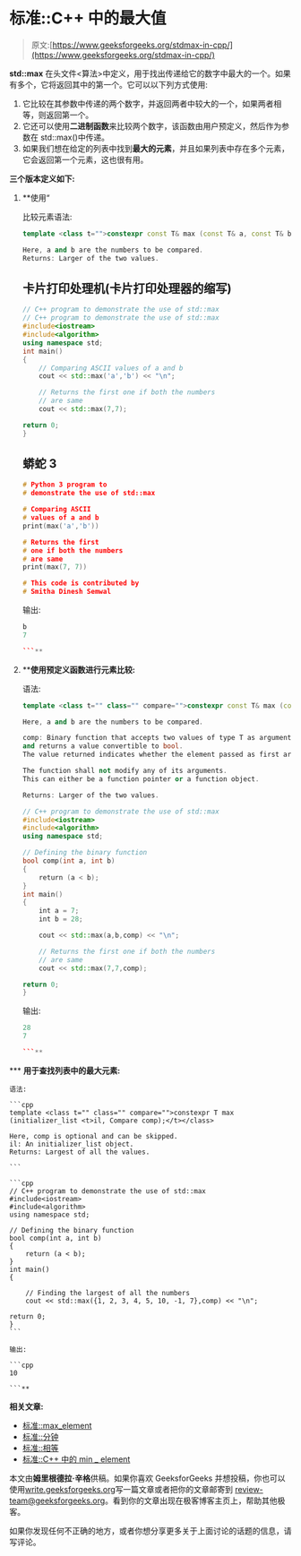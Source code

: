 # 标准::C++ 中的最大值

> 原文:[https://www.geeksforgeeks.org/stdmax-in-cpp/](https://www.geeksforgeeks.org/stdmax-in-cpp/)

**std::max** 在头文件<算法>中定义，用于找出传递给它的数字中最大的一个。如果有多个，它将返回其中的第一个。它可以以下列方式使用:

1.  它比较在其参数中传递的两个数字，并返回两者中较大的一个，如果两者相等，则返回第一个。
2.  它还可以使用**二进制函数**来比较两个数字，该函数由用户预定义，然后作为参数在 std::max()中传递。
3.  如果我们想在给定的列表中找到**最大的元素**，并且如果列表中存在多个元素，它会返回第一个元素，这也很有用。

**三个版本定义如下:**

1.  **使用“

    比较元素语法:

    ```cpp
    template <class t="">constexpr const T& max (const T& a, const T& b);</class>

    Here, a and b are the numbers to be compared.
    Returns: Larger of the two values.

    ```

    ## 卡片打印处理机(卡片打印处理器的缩写)

    ```cpp
    // C++ program to demonstrate the use of std::max
    // C++ program to demonstrate the use of std::max
    #include<iostream>
    #include<algorithm>
    using namespace std;
    int main()
    {
        // Comparing ASCII values of a and b
        cout << std::max('a','b') << "\n";

        // Returns the first one if both the numbers
        // are same
        cout << std::max(7,7);

    return 0;
    } 
    ```

    ## 蟒蛇 3

    ```cpp
    # Python 3 program to
    # demonstrate the use of std::max

    # Comparing ASCII
    # values of a and b
    print(max('a','b'))

    # Returns the first
    # one if both the numbers
    # are same
    print(max(7, 7))

    # This code is contributed by 
    # Smitha Dinesh Semwal
    ```

    输出:

    ```cpp
    b
    7

    ```** 
2.  ****使用预定义函数进行元素比较:**

    语法:

    ```cpp
    template <class t="" class="" compare="">constexpr const T& max (const T& a, const T& b, Compare comp);</class>

    Here, a and b are the numbers to be compared.

    comp: Binary function that accepts two values of type T as arguments, 
    and returns a value convertible to bool.
    The value returned indicates whether the element passed as first argument is considered less than the second.

    The function shall not modify any of its arguments.
    This can either be a function pointer or a function object.

    Returns: Larger of the two values.

    ```

    ```cpp
    // C++ program to demonstrate the use of std::max
    #include<iostream>
    #include<algorithm>
    using namespace std;

    // Defining the binary function
    bool comp(int a, int b)
    {
        return (a < b);
    }
    int main()
    {
        int a = 7;
        int b = 28;

        cout << std::max(a,b,comp) << "\n";

        // Returns the first one if both the numbers
        // are same
        cout << std::max(7,7,comp);

    return 0;
    } 
    ```

    输出:

    ```cpp
    28
    7

    ```** 
***   **用于查找列表中的最大元素:**

    语法:

    ```cpp
    template <class t="" class="" compare="">constexpr T max (initializer_list <t>il, Compare comp);</t></class>

    Here, comp is optional and can be skipped.
    il: An initializer_list object.
    Returns: Largest of all the values.

    ```

    ```cpp
    // C++ program to demonstrate the use of std::max
    #include<iostream>
    #include<algorithm>
    using namespace std;

    // Defining the binary function
    bool comp(int a, int b)
    {
        return (a < b);
    }
    int main()
    {

        // Finding the largest of all the numbers
        cout << std::max({1, 2, 3, 4, 5, 10, -1, 7},comp) << "\n";

    return 0;
    } 
    ```

    输出:

    ```cpp
    10

    ```** 

**相关文章:**

*   [标准::max_element](https://www.geeksforgeeks.org/stdmax_element-in-cpp/)
*   [标准::分钟](https://www.geeksforgeeks.org/stdmin-in-cpp/)
*   [标准::相等](https://www.geeksforgeeks.org/stdequal-in-cpp/)
*   [标准::C++ 中的 min _ element](https://www.geeksforgeeks.org/stdmin_element-in-cpp/)

本文由**姆里根德拉·辛格**供稿。如果你喜欢 GeeksforGeeks 并想投稿，你也可以使用[write.geeksforgeeks.org](http://www.write.geeksforgeeks.org)写一篇文章或者把你的文章邮寄到 review-team@geeksforgeeks.org。看到你的文章出现在极客博客主页上，帮助其他极客。

如果你发现任何不正确的地方，或者你想分享更多关于上面讨论的话题的信息，请写评论。